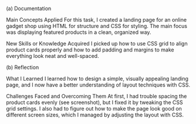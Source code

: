 (a) Documentation

Main Concepts Applied
For this task, I created a landing page for an online gadget shop using HTML for structure and CSS for styling. The main focus was displaying featured products in a clean, organized way.

New Skills or Knowledge Acquired
I picked up how to use CSS grid to align product cards properly and how to add padding and margins to make everything look neat and well-spaced.

(b) Reflection

What I Learned
I learned how to design a simple, visually appealing landing page, and I now have a better understanding of layout techniques with CSS.

Challenges Faced and Overcoming Them
At first, I had trouble spacing the product cards evenly (see screenshot), but I fixed it by tweaking the CSS grid settings. I also had to figure out how to make the page look good on different screen sizes, which I managed by adjusting the layout with CSS.



